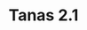 ---
title: Tanas 2.1
date: 
draft: false

# descripcion
description : Argolla de plata simple cierre italiano

materials: Plata 925

color: Plateado

dimensions: 2,1cm diam

code: 01-11-0486

type: "Aros"

categories: []

price: $2.290,00

price_eftvo: $1.950,00

# Images
# first image will be shown in the product page
images:
  # - image: "images/path_to_image"
  # La ubicacion de las imagenes es imagenes/Aros/Aros.Argollas/01-11-0486-tanas-2.1
  - image: "./images/aros/argollas/01-11-0486_a.JPG"
---